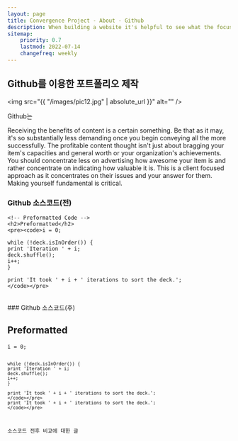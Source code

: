 ```yaml
---
layout: page
title: Convergence Project - About - Github
description: When building a website it's helpful to see what the focus of your site is. This page is an example of how to show a website's focus.
sitemap:
    priority: 0.7
    lastmod: 2022-07-14
    changefreq: weekly
---
```

## Github를 이용한 포트폴리오 제작

<span class="image left"><img src="{{ "/images/pic12.jpg" | absolute_url }}" alt="" /></span>

Github는 

Receiving the benefits of content is a certain something. Be that as it may, it's so substantially less demanding once you begin conveying all the more successfully. The profitable content thought isn't just about bragging your item's capacities and general worth or your organization's achievements. You should concentrate less on advertising how awesome your item is and rather concentrate on indicating how valuable it is. This is a client focused approach as it concentrates on their issues and your answer for them. Making yourself fundamental is critical.

### Github 소스코드(전)
	<!-- Preformatted Code -->
	<h2>Preformatted</h2>
	<pre><code>i = 0;

	while (!deck.isInOrder()) {
	print 'Iteration ' + i;
	deck.shuffle();
	i++;
	}

	print 'It took ' + i + ' iterations to sort the deck.';
	</code></pre>
<br />
### Github 소스코드(후)
	<!-- Preformatted Code -->
	<h2>Preformatted</h2>
	<pre><code>i = 0;

	while (!deck.isInOrder()) {
	print 'Iteration ' + i;
	deck.shuffle();
	i++;
	}

	print 'It took ' + i + ' iterations to sort the deck.';
	</code></pre>
	print 'It took ' + i + ' iterations to sort the deck.';
	</code></pre>

소스코드 전후 비교에 대한 글
